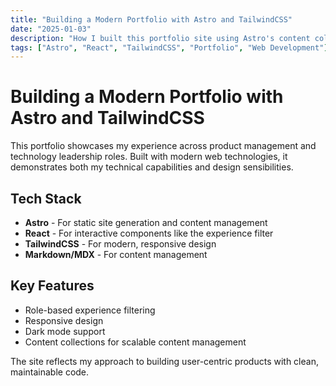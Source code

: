 ```yaml
---
title: "Building a Modern Portfolio with Astro and TailwindCSS"
date: "2025-01-03"
description: "How I built this portfolio site using Astro's content collections, React components, and modern design principles."
tags: ["Astro", "React", "TailwindCSS", "Portfolio", "Web Development"]
---
```


# Building a Modern Portfolio with Astro and TailwindCSS

This portfolio showcases my experience across product management and technology leadership roles. Built with modern web technologies, it demonstrates both my technical capabilities and design sensibilities.

## Tech Stack

- **Astro** - For static site generation and content management
- **React** - For interactive components like the experience filter
- **TailwindCSS** - For modern, responsive design
- **Markdown/MDX** - For content management

## Key Features

- Role-based experience filtering
- Responsive design
- Dark mode support
- Content collections for scalable content management

The site reflects my approach to building user-centric products with clean, maintainable code.
